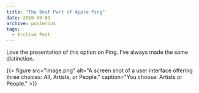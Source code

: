 ```yaml
---
title: "The Best Part of Apple Ping"
date: 2010-09-03
archive: posterous
tags: 
  - Archive Post
---
```


Love the presentation of this option on Ping. I've always made the same distinction.

{{< figure 
	src="image.png" 
	alt="A screen shot of a user interface offering three choices: All, Artists, or People." 
	caption="You choose: Artists or People." >}}